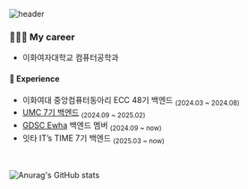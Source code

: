 ![header](https://capsule-render.vercel.app/api?type=blur&color=FFD1DC&height=150&section=header&text=Soohee%20&fontSize=50)

### 👩🏻‍💻 My career
- 이화여자대학교 컴퓨터공학과 
#### 🔗 Experience 
- 이화여대 중앙컴퓨터동아리 ECC 48기 백엔드 <sub>(2024.03 ~ 2024.08)</sub>
- [UMC 7기 백엔드](https://github.com/UMC-Ewha-7th) <sub>(2024.09 ~ 2025.02)</sub> 
- [GDSC Ewha](https://github.com/GDG-on-Campus-Ewha-2024) 백엔드 멤버 <sub>(2024.09 ~ now)</sub> 
- 잇타 IT’s TIME 7기 백엔드 <sub>(2025.03 ~ now)</sub>


</br> 


![Anurag's GitHub stats](https://github-readme-stats.vercel.app/api?username=erika0915&show_icons=true&theme=github-readme-stats)
